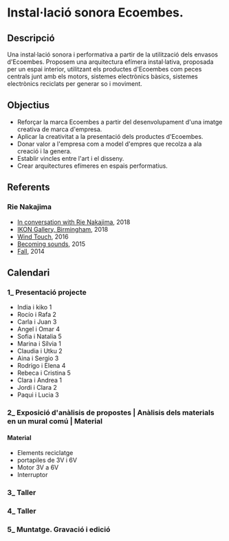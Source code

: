 # Instal·lació sonora Ecoembes.
## Descripció
Una instal·lació sonora i performativa a partir de la utilització dels envasos d'Ecoembes. Proposem una arquitectura efímera instal·lativa, proposada per un espai interior, utilitzant els productes d'Ecoembes com peces centrals junt amb els motors, sistemes electrònics bàsics, sistemes electrònics reciclats per generar so i moviment.

## Objectius
* Reforçar la marca Ecoembes a partir del desenvolupament d'una imatge creativa de marca d'empresa.
* Aplicar la creativitat a la presentació dels productes d'Ecoembes.
* Donar valor a l'empresa com a model d'empres que recolza a ala creació i la genera.
* Establir vincles entre l'art i el disseny.
* Crear arquitectures efímeres en espais performatius.

## Referents
### Rie Nakajima
* [In conversation with Rie Nakajima](https://www.youtube.com/watch?v=hIFK6LrmHww), 2018
* [IKON Gallery, Birmingham](https://www.rienakajima.com/_work/_installations/Cyclic.html), 2018
* [Wind Touch](https://www.rienakajima.com/_work/_installations/WindTouch.html), 2016
* [Becoming sounds](https://www.rienakajima.com/_work/_installations/becoming%20sounds.html), 2015
* [Fall](http://www.noshowspace.com/projects/fall.html), 2014

## Calendari
### 1_ Presentació projecte
* India i kiko 1
* Rocío i Rafa 2
* Carla i Juan 3
* Angel i Omar 4
* Sofia i Natalia 5
* Marina i Sílvia 1
* Claudia i Utku 2
* Aina i Sergio 3
* Rodrigo i Elena 4
* Rebeca i Cristina 5
* Clara i Andrea 1
* Jordi i Clara 2
* Paqui i Lucia 3

### 2_ Exposició d'anàlisis de propostes | Anàlisis dels materials en un mural comú | Material
#### Material
  * Elements reciclatge 
  * portapiles de 3V i 6V
  * Motor 3V a 6V
  * Interruptor
### 3_ Taller
### 4_ Taller
### 5_ Muntatge. Gravació i edició
